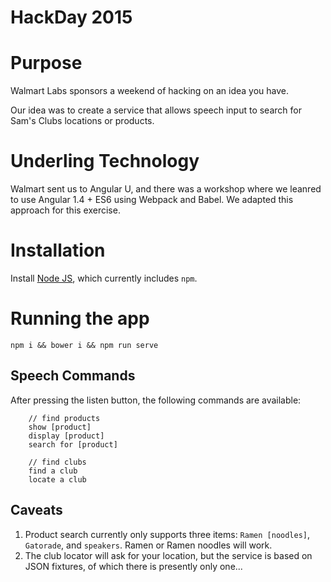 HackDay 2015
============

# Purpose

Walmart Labs sponsors a weekend of hacking on an idea you have.

Our idea was to create a service that allows speech input to search for Sam's Clubs locations or products.

# Underling Technology

Walmart sent us to Angular U, and there was a workshop where we leanred to use Angular 1.4 + ES6 using Webpack and Babel.  We adapted this approach for this exercise. 

# Installation

Install [Node JS](http://nodejs.org/), which currently includes `npm`.


# Running the app

```
npm i && bower i && npm run serve
```

## Speech Commands

After pressing the listen button, the following commands are available:


        // find products
        show [product]
        display [product]
        search for [product]

        // find clubs
        find a club
        locate a club


## Caveats

1. Product search currently only supports three items: `Ramen [noodles]`, `Gatorade`, and `speakers`.  Ramen or Ramen noodles will work.
2. The club locator will ask for your location, but the service is based on JSON fixtures, of which there is presently only one...

